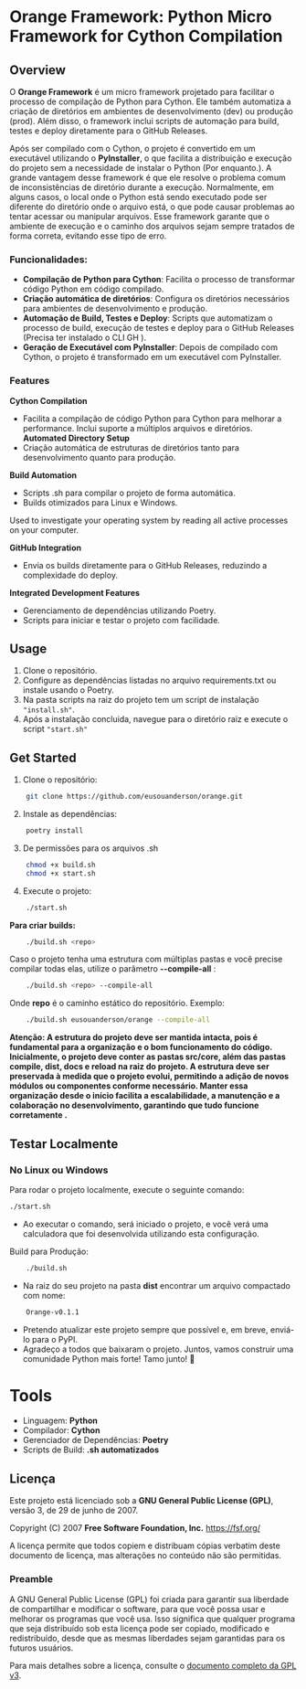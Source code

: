 # Orange Framework: Python Micro Framework for Cython Compilation

## Overview

O **Orange Framework** é um micro framework projetado para facilitar o processo de compilação de Python para Cython. Ele também automatiza a criação de diretórios em ambientes de desenvolvimento (dev) ou produção (prod). Além disso, o framework inclui scripts de automação para build, testes e deploy diretamente para o GitHub Releases.

Após ser compilado com o Cython, o projeto é convertido em um executável utilizando o **PyInstaller**, o que facilita a distribuição e execução do projeto sem a necessidade de instalar o Python (Por enquanto.).
A grande vantagem desse framework é que ele resolve o problema comum de inconsistências de diretório durante a execução. Normalmente, em alguns casos, o local onde o Python está sendo executado pode ser diferente do diretório onde o arquivo está, o que pode causar problemas ao tentar acessar ou manipular arquivos. Esse framework garante que o ambiente de execução e o caminho dos arquivos sejam sempre tratados de forma correta, evitando esse tipo de erro.

### Funcionalidades:

- **Compilação de Python para Cython**: Facilita o processo de transformar código Python em código compilado.
- **Criação automática de diretórios**: Configura os diretórios necessários para ambientes de desenvolvimento e produção.
- **Automação de Build, Testes e Deploy**: Scripts que automatizam o processo de build, execução de testes e deploy para o GitHub Releases (Precisa ter instalado o CLI GH ).
- **Geração de Executável com PyInstaller**: Depois de compilado com Cython, o projeto é transformado em um executável com PyInstaller.


### Features
**Cython Compilation**
- Facilita a compilação de código Python para Cython para melhorar a performance.
Inclui suporte a múltiplos arquivos e diretórios.
**Automated Directory Setup**
- Criação automática de estruturas de diretórios tanto para desenvolvimento quanto para produção.

**Build Automation**
- Scripts .sh para compilar o projeto de forma automática.
- Builds otimizados para Linux e Windows.

Used to investigate your operating system by reading all active processes on your computer.

**GitHub Integration**
- Envia os builds diretamente para o GitHub Releases, reduzindo a complexidade do deploy.

**Integrated Development Features**
- Gerenciamento de dependências utilizando Poetry.
- Scripts para iniciar e testar o projeto com facilidade.


## Usage
1. Clone o repositório.
2. Configure as dependências listadas no arquivo requirements.txt ou instale usando o Poetry.
3. Na pasta scripts na raiz do projeto tem um script de instalação ```"install.sh"```.
4. Após a instalação concluida, navegue para o diretório raiz e execute o script ```"start.sh"```

## Get Started
1. Clone o repositório:

```bash
    git clone https://github.com/eusouanderson/orange.git
```

2. Instale as dependências:

```bash
    poetry install
```

3. De permissões para os arquivos .sh
```bash
    chmod +x build.sh
    chmod +x start.sh

```

4. Execute o projeto:

```bash
    ./start.sh
```

**Para criar builds:**

```bash
    ./build.sh <repo>
```
Caso o projeto tenha uma estrutura com múltiplas pastas e você precise compilar todas elas, utilize o parâmetro **--compile-all** :

```bash
    ./build.sh <repo> --compile-all
```

Onde **repo** é o caminho estático do repositório. Exemplo:

```bash
    ./build.sh eusouanderson/orange --compile-all 
```
****Atenção: A estrutura do projeto deve ser mantida intacta, pois é fundamental para a organização e o bom funcionamento do código. Inicialmente, o projeto deve conter as pastas src/core, além das pastas compile, dist, docs e reload na raiz do projeto. A estrutura deve ser preservada à medida que o projeto evolui, permitindo a adição de novos módulos ou componentes conforme necessário. Manter essa organização desde o início facilita a escalabilidade, a manutenção e a colaboração no desenvolvimento, garantindo que tudo funcione corretamente .****

## Testar Localmente

### No Linux ou Windows

Para rodar o projeto localmente, execute o seguinte comando:

```bash
./start.sh
```

- Ao executar o comando, será iniciado o projeto, e você verá uma calculadora que foi desenvolvida utilizando esta configuração.

Build para Produção:
```bash
    ./build.sh
```
- Na raiz do seu projeto na pasta **dist** encontrar um arquivo compactado com nome:
```bash
    Orange-v0.1.1
```

- Pretendo atualizar este projeto sempre que possível e, em breve, enviá-lo para o PyPI.
- Agradeço a todos que baixaram o projeto. Juntos, vamos construir uma comunidade Python mais forte! Tamo junto! 🚀


# Tools
- Linguagem: **Python**
- Compilador: **Cython**
- Gerenciador de Dependências: **Poetry**
- Scripts de Build: **.sh automatizados**

## Licença

Este projeto está licenciado sob a **GNU General Public License (GPL)**, versão 3, de 29 de junho de 2007.

Copyright (C) 2007 **Free Software Foundation, Inc.** <https://fsf.org/>

A licença permite que todos copiem e distribuam cópias verbatim deste documento de licença, mas alterações no conteúdo não são permitidas.

### Preamble

A GNU General Public License (GPL) foi criada para garantir sua liberdade de compartilhar e modificar o software, para que você possa usar e melhorar os programas que você usa. Isso significa que qualquer programa que seja distribuído sob esta licença pode ser copiado, modificado e redistribuído, desde que as mesmas liberdades sejam garantidas para os futuros usuários.

Para mais detalhes sobre a licença, consulte o [documento completo da GPL v3](https://www.gnu.org/licenses/gpl-3.0.html).

